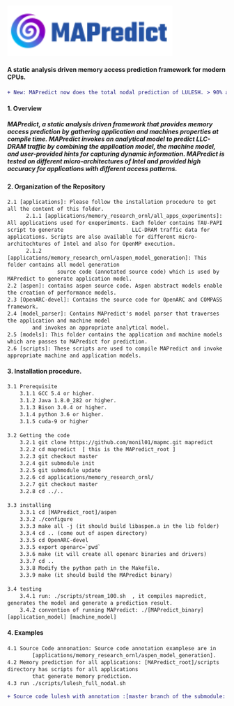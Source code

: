 <!-- # MAPredict -->

![](model_parser/Mapredict.png)

#### A static analysis driven memory access prediction framework for modern CPUs.



```diff
+ New: MAPredict now does the total nodal prediction of LULESH. > 90% accuracy in Intel micro-architecutres.
```


#### 1. Overview
##### MAPredict, a static analysis driven framework that provides memory access prediction by gathering application and machines properties at compile time. MAPredict invokes an analytical model to predict LLC-DRAM traffic by combining the application model, the machine model, and user-provided hints for capturing dynamic information. MAPredict is tested on different micro-architectures of Intel and provided high accuracy for applications with different access patterns.

#### 2. Organization of the Repository
    2.1 [applications]: Please follow the installation procedure to get all the content of this folder.  
          2.1.1 [applications/memory_research_ornl/all_apps_experiments]: All applications used for exeperiments. Each folder contains TAU-PAPI script to generate                      LLC-DRAM traffic data for applications. Scripts are also available for different micro-architechtures of Intel and also for OpenMP execution.
          2.1.2 [applications/memory_research_ornl/aspen_model_generation]: This folder contains all model generation 
                    source code (annotated source code) which is used by MAPredict to generate application model.
    2.2 [aspen]: contains aspen source code. Aspen abstract models enable the creation of performance models.
    2.3 [OpenARC-devel]: Contains the source code for OpenARC and COMPASS framework. 
    2.4 [model_parser]: Contains MAPredict's model parser that traverses the application and machine model 
            and invokes an appropriate analytical model.
    2.5 [models]: This folder contains the application and machine models which are passes to MAPredict for prediction.
    2.6 [scripts]: These scripts are used to compile MAPredict and invoke appropriate machine and application models.
    

#### 3. Installation procedure.

    3.1 Prerequisite
        3.1.1 GCC 5.4 or higher.
        3.1.2 Java 1.8.0_282 or higher.
        3.1.3 Bison 3.0.4 or higher.
        3.1.4 python 3.6 or higher.
        3.1.5 cuda-9 or higher
        
    3.2 Getting the code
        3.2.1 git clone https://github.com/monil01/mapmc.git mapredict
        3.2.2 cd mapredict  [ this is the MAPredict_root ]
        3.2.3 git checkout master
        3.2.4 git submodule init
        3.2.5 git submodule update
        3.2.6 cd applications/memory_research_ornl/
        3.2.7 git checkout master
        3.2.8 cd ../.. 
        
    3.3 installing
        3.3.1 cd [MAPredict_root]/aspen
        3.3.2 ./configure
        3.3.3 make all -j (it should build libaspen.a in the lib folder)
        3.3.4 cd .. (come out of aspen directory)
        3.3.5 cd OpenARC-devel
        3.3.5 export openarc=`pwd`
        3.3.6 make (it will create all openarc binaries and drivers)
        3.3.7 cd ..
        3.3.8 Modify the python path in the Makefile.
        3.3.9 make (it should build the MAPredict binary)
        
    3.4 testing
        3.4.1 run: ./scripts/stream_100.sh  , it compiles mapredict, generates the model and generate a prediction result.
        3.4.2 convention of running MAPredict: ./[MAPredict_binary] [application_model] [machine_model]
  
  
#### 4. Examples

    4.1 Source Code annonation: Source code annotation examplese are in 
            [applications/memory_research_ornl/aspen_model_generation].
    4.2 Memory prediction for all applications: [MAPredict_root]/scripts directory has scripts for all applications 
            that generate memory prediction.
    4.3 run ./scripts/lulesh_full_nodal.sh 

```diff
+ Source code lulesh with annotation :[master branch of the submodule: applications/memory_research_ornl/aspen_model_generation/lulesh_full_nodal]
```



  
    
    
  

